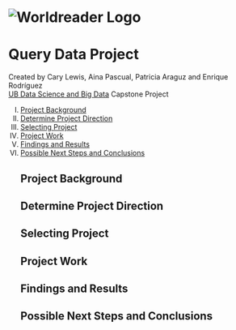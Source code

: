 # ![Worldreader Logo](https://comms.worldreader.org/wp-content/themes/worldreader/assets/images/logo.png) 
# Query Data Project 


Created by Cary Lewis, Aina Pascual, Patricia Araguz and Enrique Rodríguez
<br>
<a href="http://www.ub.edu/datascience/postgraduate/">UB Data Science and Big Data</a> Capstone Project

<ol type="I">
<li><a href="#projectbackground">Project Background</a></li>
<li><a href="#projectdirection">Determine Project Direction</a></li>
<li><a href="#projectselect">Selecting Project</a></li>
<li><a href="#projectwork">Project Work</a></li>
<li><a href="#projectresults">Findings and Results</a></li>
<li><a href="#projectnextsteps">Possible Next Steps and Conclusions</a></li>

<H2><a name="projectbackground">Project Background</H2>
<H2><a name="projectdirection">Determine Project Direction</H2>
<H2><a name="projectselect">Selecting Project</H2>
<H2><a name="projectwork">Project Work</H2>
<H2><a name="projectresults">Findings and Results</H2>
<H2><a name="projectnextsteps">Possible Next Steps and Conclusions</H2>
